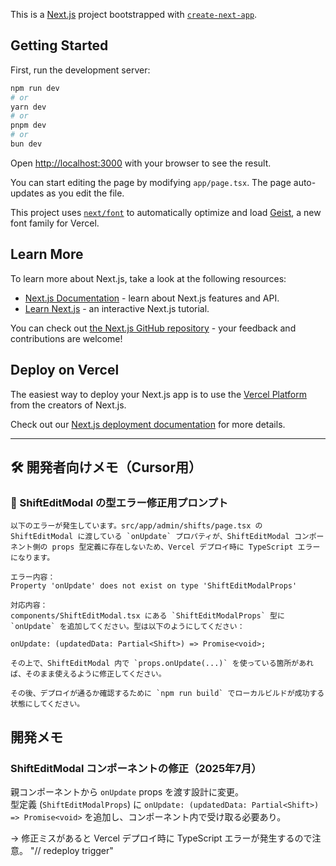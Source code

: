 This is a [Next.js](https://nextjs.org) project bootstrapped with [`create-next-app`](https://nextjs.org/docs/app/api-reference/cli/create-next-app).

## Getting Started

First, run the development server:

```bash
npm run dev
# or
yarn dev
# or
pnpm dev
# or
bun dev
```

Open [http://localhost:3000](http://localhost:3000) with your browser to see the result.

You can start editing the page by modifying `app/page.tsx`. The page auto-updates as you edit the file.

This project uses [`next/font`](https://nextjs.org/docs/app/building-your-application/optimizing/fonts) to automatically optimize and load [Geist](https://vercel.com/font), a new font family for Vercel.

## Learn More

To learn more about Next.js, take a look at the following resources:

- [Next.js Documentation](https://nextjs.org/docs) - learn about Next.js features and API.
- [Learn Next.js](https://nextjs.org/learn) - an interactive Next.js tutorial.

You can check out [the Next.js GitHub repository](https://github.com/vercel/next.js) - your feedback and contributions are welcome!

## Deploy on Vercel

The easiest way to deploy your Next.js app is to use the [Vercel Platform](https://vercel.com/new?utm_medium=default-template&filter=next.js&utm_source=create-next-app&utm_campaign=create-next-app-readme) from the creators of Next.js.

Check out our [Next.js deployment documentation](https://nextjs.org/docs/app/building-your-application/deploying) for more details.

---

## 🛠 開発者向けメモ（Cursor用）

### 🔧 ShiftEditModal の型エラー修正用プロンプト

```
以下のエラーが発生しています。src/app/admin/shifts/page.tsx の ShiftEditModal に渡している `onUpdate` プロパティが、ShiftEditModal コンポーネント側の props 型定義に存在しないため、Vercel デプロイ時に TypeScript エラーになります。

エラー内容：
Property 'onUpdate' does not exist on type 'ShiftEditModalProps'

対応内容：
components/ShiftEditModal.tsx にある `ShiftEditModalProps` 型に `onUpdate` を追加してください。型は以下のようにしてください：

onUpdate: (updatedData: Partial<Shift>) => Promise<void>;

その上で、ShiftEditModal 内で `props.onUpdate(...)` を使っている箇所があれば、そのまま使えるように修正してください。

その後、デプロイが通るか確認するために `npm run build` でローカルビルドが成功する状態にしてください。
```
## 開発メモ

### ShiftEditModal コンポーネントの修正（2025年7月）

親コンポーネントから `onUpdate` props を渡す設計に変更。  
型定義 (`ShiftEditModalProps`) に `onUpdate: (updatedData: Partial<Shift>) => Promise<void>` を追加し、コンポーネント内で受け取る必要あり。

→ 修正ミスがあると Vercel デプロイ時に TypeScript エラーが発生するので注意。
"// redeploy trigger" 
